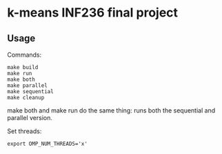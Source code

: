 # k-means INF236 final project

## Usage

Commands:
```
make build
make run
make both
make parallel
make sequential
make cleanup
```

make both and make run do the same thing: runs both the sequential and parallel version.

Set threads:
```
export OMP_NUM_THREADS='x'
```
